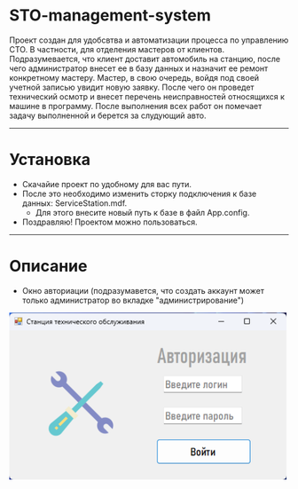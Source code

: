 # STO-management-system
Проект создан для удобсвтва и автоматизации процесса по управлению СТО. В частности, для отделения мастеров от клиентов. Подразумевается, что клиент доставит автомобиль на станцию, после чего администратор внесет ее в базу данных и назначит ее ремонт конкретному мастеру. Мастер, в свою очередь, войдя под своей учетной записью увидит новую заявку. После чего он проведет технический осмотр и внесет перечень неисправностей относящихся к машине в программу. После выполнения всех работ он помечает задачу выполненной и берется за слудующий авто. 
___
# Установка
* Скачайие проект по удобному для вас пути.
* После это необходимо изменить сторку подключения к базе данных: ServiceStation.mdf.
  * Для этого внесите новый путь к базе в файл App.config.
* Поздравляю! Проектом можно пользоваться.
___
# Описание
* Окно авториации (подразумавется, что создать аккаунт может только администратор во вкладке "администрирование")
<img src="images/authorization.png" width="500">
